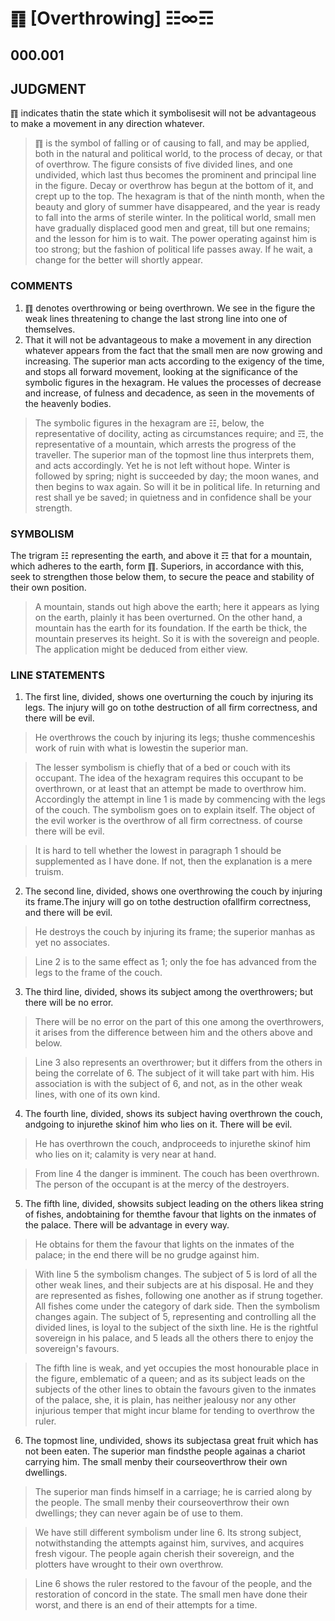 # ䷖ [Overthrowing] ☷∞☶

## 000.001

## JUDGMENT

䷖ indicates thatin the state which it symbolisesit will not be advantageous to make a movement in any direction whatever.

> ䷖  is the symbol of falling or of causing to fall, and may be applied, both in the natural and political world, to the process of decay, or that of overthrow. The figure consists of five divided lines, and one undivided, which last thus becomes the prominent and principal line in the figure. Decay or overthrow has begun at the bottom of it, and crept up to the top. The hexagram is that of the ninth month, when the beauty and glory of summer have disappeared, and the year is ready to fall into the arms of sterile winter. In the political world, small men have gradually displaced good men and great, till but one remains; and the lesson for him is to wait. The power operating against him is too strong; but the fashion of political life passes away. If he wait, a change for the better will shortly appear.

### COMMENTS

1. ䷖ denotes overthrowing or being overthrown. We see in the figure the weak lines threatening to change the last strong line into one of themselves.
2. That it will not be advantageous to make a movement in any direction whatever appears from the fact that the small men are now growing and increasing. The superior man acts according to the exigency of the time, and stops all forward movement, looking at the significance of the symbolic figures in the hexagram. He values the processes of decrease and increase, of fulness and decadence, as seen in the movements of the heavenly bodies.

> The symbolic figures in the hexagram are ☷, below, the representative of docility, acting as circumstances require; and ☶, the representative of a mountain, which arrests the progress of the traveller. The superior man of the topmost line thus interprets them, and acts accordingly. Yet he is not left without hope. Winter is followed by spring; night is succeeded by day; the moon wanes, and then begins to wax again. So will it be in political life. In returning and rest shall ye be saved; in quietness and in confidence shall be your strength.

### SYMBOLISM

The trigram ☷ representing the earth, and above it ☶ that for a mountain, which adheres to the earth, form ䷖. Superiors, in accordance with this, seek to strengthen those below them, to secure the peace and stability of their own position.

> A mountain, stands out high above the earth; here it appears as lying on the earth, plainly it has been overturned. On the other hand, a mountain has the earth for its foundation. If the earth be thick, the mountain preserves its height. So it is with the sovereign and people. The application might be deduced from either view.

### LINE STATEMENTS

1. The first line, divided, shows one overturning the couch by injuring its legs. The injury will go on tothe destruction of all firm correctness, and there will be evil.

> He overthrows the couch by injuring its legs; thushe commenceshis work of ruin with what is lowestin the superior man.

> The lesser symbolism is chiefly that of a bed or couch with its occupant. The idea of the hexagram requires this occupant to be overthrown, or at least that an attempt be made to overthrow him. Accordingly the attempt in line 1 is made by commencing with the legs of the couch. The symbolism goes on to explain itself. The object of the evil worker is the overthrow of all firm correctness. of course there will be evil.

> It is hard to tell whether the lowest in paragraph 1 should be supplemented as I have done. If not, then the explanation is a mere truism.

2. The second line, divided, shows one overthrowing the couch by injuring its frame.The injury will go on tothe destruction ofallfirm correctness, and there will be evil.

> He destroys the couch by injuring its frame; the superior manhas as yet no associates.

> Line 2 is to the same effect as 1; only the foe has advanced from the legs to the frame of the couch.

3. The third line, divided, shows its subject among the overthrowers; but there will be no error.

> There will be no error on the part of this one among the overthrowers, it arises from the difference between him and the others above and below.

> Line 3 also represents an overthrower; but it differs from the others in being the correlate of 6. The subject of it will take part with him. His association is with the subject of 6, and not, as in the other weak lines, with one of its own kind.

4. The fourth line, divided, shows its subject having overthrown the couch, andgoing to injurethe skinof him who lies on it. There will be evil.

> He has overthrown the couch, andproceeds to injurethe skinof him who lies on it; calamity is very near at hand.

> From line 4 the danger is imminent. The couch has been overthrown. The person of the occupant is at the mercy of the destroyers.

5. The fifth line, divided, showsits subject leading on the others likea string of fishes, andobtaining for themthe favour that lights on the inmates of the palace. There will be advantage in every way.

> He obtains for them the favour that lights on the inmates of the palace; in the end there will be no grudge against him.

> With line 5 the symbolism changes. The subject of 5 is lord of all the other weak lines, and their subjects are at his disposal. He and they are represented as fishes, following one another as if strung together. All fishes come under the category of dark side. Then the symbolism changes again. The subject of 5, representing and controlling all the divided lines, is loyal to the subject of the sixth line. He is the rightful sovereign in his palace, and 5 leads all the others there to enjoy the sovereign's favours.

> The fifth line is weak, and yet occupies the most honourable place in the figure, emblematic of a queen; and as its subject leads on the subjects of the other lines to obtain the favours given to the inmates of the palace, she, it is plain, has neither jealousy nor any other injurious temper that might incur blame for tending to overthrow the ruler.

6. The topmost line, undivided, shows its subjectasa great fruit which has not been eaten. The superior man findsthe people againas a chariot carrying him. The small menby their courseoverthrow their own dwellings.

> The superior man finds himself in a carriage; he is carried along by the people. The small menby their courseoverthrow their own dwellings; they can never again be of use to them.

> We have still different symbolism under line 6. Its strong subject, notwithstanding the attempts against him, survives, and acquires fresh vigour. The people again cherish their sovereign, and the plotters have wrought to their own overthrow.

> Line 6 shows the ruler restored to the favour of the people, and the restoration of concord in the state. The small men have done their worst, and there is an end of their attempts for a time.

